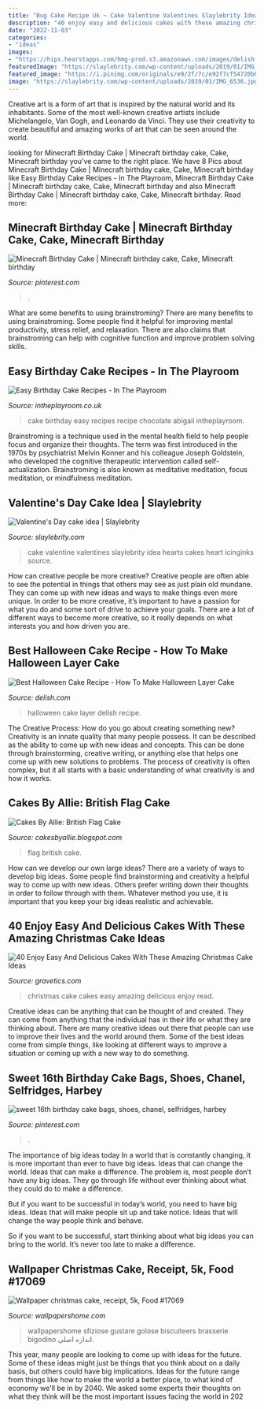 ```yaml
---
title: "Bug Cake Recipe Uk ~ Cake Valentine Valentines Slaylebrity Idea Hearts Cakes Heart Icinginks Source"
description: "40 enjoy easy and delicious cakes with these amazing christmas cake ideas"
date: "2022-11-03"
categories:
- "ideas"
images:
- "https://hips.hearstapps.com/hmg-prod.s3.amazonaws.com/images/delish-halloween-cake-horizontal-1539895591.jpg?crop=1.00xw:0.754xh;0,0.0829xh&amp;resize=1200:*"
featuredImage: "https://slaylebrity.com/wp-content/uploads/2019/01/IMG_6536.jpg"
featured_image: "https://i.pinimg.com/originals/e9/2f/7c/e92f7cf54720b004b3b3ee52bc02f1e9.jpg"
image: "https://slaylebrity.com/wp-content/uploads/2019/01/IMG_6536.jpg"
---
```



Creative art is a form of art that is inspired by the natural world and its inhabitants. Some of the most well-known creative artists include Michelangelo, Van Gogh, and Leonardo da Vinci. They use their creativity to create beautiful and amazing works of art that can be seen around the world.

	

		
looking for Minecraft Birthday Cake | Minecraft birthday cake, Cake, Minecraft birthday you've came to the right place. We have 8 Pics about Minecraft Birthday Cake | Minecraft birthday cake, Cake, Minecraft birthday like Easy Birthday Cake Recipes - In The Playroom, Minecraft Birthday Cake | Minecraft birthday cake, Cake, Minecraft birthday and also Minecraft Birthday Cake | Minecraft birthday cake, Cake, Minecraft birthday. Read more:
		
    
## Minecraft Birthday Cake | Minecraft Birthday Cake, Cake, Minecraft Birthday

<img loading=lazy src="https://i.pinimg.com/originals/e9/2f/7c/e92f7cf54720b004b3b3ee52bc02f1e9.jpg" onerror="this.onerror=null;this.src='https://tse1.mm.bing.net/th?id=OIP.Hn8gsVQxhlc31Fu3m-FpIwHaK2&amp;pid=15.1';" alt="Minecraft Birthday Cake | Minecraft birthday cake, Cake, Minecraft birthday">

_Source: pinterest.com_

>. 

	

What are some benefits to using brainstroming?
There are many benefits to using brainstroming. Some people find it helpful for improving mental productivity, stress relief, and relaxation. There are also claims that brainstroming can help with cognitive function and improve problem solving skills.

    
## Easy Birthday Cake Recipes - In The Playroom

<img loading=lazy src="http://intheplayroom.co.uk/wp-content/uploads/2014/04/cakeabigailandthefuture-1024x682.jpg" onerror="this.onerror=null;this.src='https://tse1.mm.bing.net/th?id=OIP.Qm6mNT5d0hV-z6ENgEYIOgHaE7&amp;pid=15.1';" alt="Easy Birthday Cake Recipes - In The Playroom">

_Source: intheplayroom.co.uk_

>cake birthday easy recipes recipe chocolate abigail intheplayroom. 

	

Brainstroming is a technique used in the mental health field to help people focus and organize their thoughts. The term was first introduced in the 1970s by psychiatrist Melvin Konner and his colleague Joseph Goldstein, who developed the cognitive therapeutic intervention called self-actualization. Brainstroming is also known as meditative meditation, focus meditation, or mindfulness meditation.

    
## Valentine&#039;s Day Cake Idea | Slaylebrity

<img loading=lazy src="https://slaylebrity.com/wp-content/uploads/2019/01/IMG_6536.jpg" onerror="this.onerror=null;this.src='https://tse1.mm.bing.net/th?id=OIP.if7wmekRoohKoZ_7sw4lNAHaE6&amp;pid=15.1';" alt="Valentine&#039;s Day cake idea | Slaylebrity">

_Source: slaylebrity.com_

>cake valentine valentines slaylebrity idea hearts cakes heart icinginks source. 

	

How can creative people be more creative?
Creative people are often able to see the potential in things that others may see as just plain old mundane. They can come up with new ideas and ways to make things even more unique. In order to be more creative, it’s important to have a passion for what you do and some sort of drive to achieve your goals. There are a lot of different ways to become more creative, so it really depends on what interests you and how driven you are.

    
## Best Halloween Cake Recipe - How To Make Halloween Layer Cake

<img loading=lazy src="https://hips.hearstapps.com/hmg-prod.s3.amazonaws.com/images/delish-halloween-cake-horizontal-1539895591.jpg?crop=1.00xw:0.754xh;0,0.0829xh&amp;resize=1200:*" onerror="this.onerror=null;this.src='https://tse1.mm.bing.net/th?id=OIP.u-fEZLvZ3Wbk1kffBZL-MAHaDu&amp;pid=15.1';" alt="Best Halloween Cake Recipe - How To Make Halloween Layer Cake">

_Source: delish.com_

>halloween cake layer delish recipe. 

	

The Creative Process: How do you go about creating something new?
Creativity is an innate quality that many people possess. It can be described as the ability to come up with new ideas and concepts. This can be done through brainstorming, creative writing, or anything else that helps one come up with new solutions to problems. The process of creativity is often complex, but it all starts with a basic understanding of what creativity is and how it works.

    
## Cakes By Allie: British Flag Cake

<img loading=lazy src="http://2.bp.blogspot.com/-hiNq2WX-k90/T7VJaDFHprI/AAAAAAAABAE/BjA7hk8Hx98/s1600/IMG-20120510-01184.jpg" onerror="this.onerror=null;this.src='https://tse3.mm.bing.net/th?id=OIP.aKP64GnsTCe4kmovGUmXMgHaJ4&amp;pid=15.1';" alt="Cakes By Allie: British Flag Cake">

_Source: cakesbyallie.blogspot.com_

>flag british cake. 

	

How can we develop our own large ideas?
There are a variety of ways to develop big ideas. Some people find brainstorming and creativity a helpful way to come up with new ideas. Others prefer writing down their thoughts in order to follow through with them. Whatever method you use, it is important that you keep your big ideas realistic and achievable.

    
## 40 Enjoy Easy And Delicious Cakes With These Amazing Christmas Cake Ideas

<img loading=lazy src="https://www.gravetics.com/wp-content/uploads/2017/04/Chesterfieldcakes-celebration-christmascakes-Christmas.jpg" onerror="this.onerror=null;this.src='https://tse2.mm.bing.net/th?id=OIP.pqu63QprEQjljw_xh_unIAHaHa&amp;pid=15.1';" alt="40 Enjoy Easy And Delicious Cakes With These Amazing Christmas Cake Ideas">

_Source: gravetics.com_

>christmas cake cakes easy amazing delicious enjoy read. 

	

Creative ideas can be anything that can be thought of and created. They can come from anything that the individual has in their life or what they are thinking about. There are many creative ideas out there that people can use to improve their lives and the world around them. Some of the best ideas come from simple things, like looking at different ways to improve a situation or coming up with a new way to do something.

    
## Sweet 16th Birthday Cake Bags, Shoes, Chanel, Selfridges, Harbey

<img loading=lazy src="https://i.pinimg.com/736x/f9/0a/7c/f90a7cb19e5dc62ec2ab791f0498d703--event-planners-th-birthday-cakes.jpg" onerror="this.onerror=null;this.src='https://tse2.mm.bing.net/th?id=OIP.X7Pu59h12jnejlC8mUhwagHaLH&amp;pid=15.1';" alt="sweet 16th birthday cake bags, shoes, chanel, selfridges, harbey">

_Source: pinterest.com_

>. 

	

The importance of big ideas today
In a world that is constantly changing, it is more important than ever to have big ideas. Ideas that can change the world. Ideas that can make a difference.
The problem is, most people don’t have any big ideas. They go through life without ever thinking about what they could do to make a difference.

But if you want to be successful in today’s world, you need to have big ideas. Ideas that will make people sit up and take notice. Ideas that will change the way people think and behave.

So if you want to be successful, start thinking about what big ideas you can bring to the world. It’s never too late to make a difference.

    
## Wallpaper Christmas Cake, Receipt, 5k, Food #17069

<img loading=lazy src="https://wallpapershome.com/images/wallpapers/christmas-cake-3840x2160-receipt-5k-17069.jpg" onerror="this.onerror=null;this.src='https://tse2.mm.bing.net/th?id=OIP.CfmCyXwSpneikTEGt_fvyAHaEK&amp;pid=15.1';" alt="Wallpaper christmas cake, receipt, 5k, Food #17069">

_Source: wallpapershome.com_

>wallpapershome sfiziose gustare golose biscuiteers brasserie bigodino اندازه اصلی. 

	

This year, many people are looking to come up with ideas for the future. Some of these ideas might just be things that you think about on a daily basis, but others could have big implications. Ideas for the future range from things like how to make the world a better place, to what kind of economy we'll be in by 2040. We asked some experts their thoughts on what they think will be the most important issues facing the world in 202
